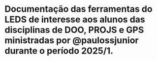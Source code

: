 # Documentação das ferramentas do LEDS de interesse aos alunos das disciplinas de DOO, PROJS e GPS ministradas por @paulossjunior durante o período 2025/1.